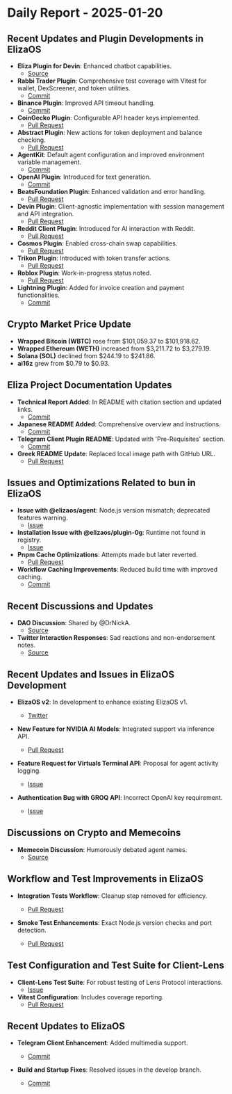 # Daily Report - 2025-01-20

## Recent Updates and Plugin Developments in ElizaOS

- **Eliza Plugin for Devin**: Enhanced chatbot capabilities.
  - [Source](https://twitter.com/shawmakesmagic/status/1881300207838892310)
- **Rabbi Trader Plugin**: Comprehensive test coverage with Vitest for wallet, DexScreener, and token utilities.
  - [Commit](https://github.com/elizaOS/eliza/commit/5514e08f3c896f4e4df6e1bb4e08643e5e342bc5)
- **Binance Plugin**: Improved API timeout handling.
  - [Commit](https://github.com/elizaOS/eliza/commit/3206ef471d19d3e7ddf89c36874d57d861b33b65)
- **CoinGecko Plugin**: Configurable API header keys implemented.
  - [Pull Request](https://github.com/elizaOS/eliza/pull/2518)
- **Abstract Plugin**: New actions for token deployment and balance checking.
  - [Pull Request](https://github.com/elizaOS/eliza/pull/2531)
- **AgentKit**: Default agent configuration and improved environment variable management.
  - [Commit](https://github.com/elizaOS/eliza/commit/631cd6d2b8447edcfe75342cb99817aed1b59e83)
- **OpenAI Plugin**: Introduced for text generation.
  - [Commit](https://github.com/elizaOS/eliza/commit/9319fd34fbc2262ac41691471f461bb84786d30c)
- **BeatsFoundation Plugin**: Enhanced validation and error handling.
  - [Pull Request](https://github.com/elizaOS/eliza/pull/2552)
- **Devin Plugin**: Client-agnostic implementation with session management and API integration.
  - [Pull Request](https://github.com/elizaOS/eliza/pull/2549)
- **Reddit Client Plugin**: Introduced for AI interaction with Reddit.
  - [Pull Request](https://github.com/elizaOS/eliza/pull/2538)
- **Cosmos Plugin**: Enabled cross-chain swap capabilities.
  - [Pull Request](https://github.com/elizaOS/eliza/pull/2554)
- **Trikon Plugin**: Introduced with token transfer actions.
  - [Pull Request](https://github.com/elizaOS/eliza/pull/2570)
- **Roblox Plugin**: Work-in-progress status noted.
  - [Pull Request](https://github.com/elizaOS/eliza/pull/2539)
- **Lightning Plugin**: Added for invoice creation and payment functionalities.
  - [Commit](https://github.com/elizaOS/eliza/commit/4d5be44894709aa4a65f1fdad3a8e6190bf63535)

## Crypto Market Price Update

- **Wrapped Bitcoin (WBTC)** rose from $101,059.37 to $101,918.62.
- **Wrapped Ethereum (WETH)** increased from $3,211.72 to $3,279.19.
- **Solana (SOL)** declined from $244.19 to $241.86.
- **ai16z** grew from $0.79 to $0.93.

## Eliza Project Documentation Updates

- **Technical Report Added**: In README with citation section and updated links.
  - [Commit](https://github.com/elizaOS/eliza/commit/adace37d4d8c8ada3679d74bdaee331518e51cc9)
- **Japanese README Added**: Comprehensive overview and instructions.
  - [Commit](https://github.com/elizaOS/eliza/commit/1c3da82d3ee413ac3a9840ffe6f7867a5f60e4f1)
- **Telegram Client Plugin README**: Updated with 'Pre-Requisites' section.
  - [Commit](https://github.com/elizaOS/eliza/commit/9c84c37cdaf2b219e6782f9275b5816052243f94)
- **Greek README Update**: Replaced local image path with GitHub URL.
  - [Pull Request](https://github.com/elizaOS/eliza/pull/2544)

## Issues and Optimizations Related to bun in ElizaOS

- **Issue with @elizaos/agent**: Node.js version mismatch; deprecated features warning.
  - [Issue](https://github.com/elizaOS/eliza/issues/2530)
- **Installation Issue with @elizaos/plugin-0g**: Runtime not found in registry.
  - [Issue](https://github.com/elizaOS/eliza/issues/2513)
- **Pnpm Cache Optimizations**: Attempts made but later reverted.
  - [Pull Request](https://github.com/elizaOS/eliza/pull/2555)
- **Workflow Caching Improvements**: Reduced build time with improved caching.
  - [Commit](https://github.com/elizaOS/eliza/commit/db3c8358b465600926da00612d9cb2f7268a0128)

## Recent Discussions and Updates

- **DAO Discussion**: Shared by @DrNickA.
  - [Source](https://twitter.com/daosdotfun/status/1881200093044584932)
- **Twitter Interaction Responses**: Sad reactions and non-endorsement notes.
  - [Source](https://twitter.com/shawmakesmagic/status/1881301762474406052)

## Recent Updates and Issues in ElizaOS Development

- **ElizaOS v2**: In development to enhance existing ElizaOS v1.

  - [Twitter](https://twitter.com/0xwitchy/status/1881348180476068329)

- **New Feature for NVIDIA AI Models**: Integrated support via inference API.

  - [Pull Request](https://github.com/elizaOS/eliza/pull/2512)

- **Feature Request for Virtuals Terminal API**: Proposal for agent activity logging.

  - [Issue](https://github.com/elizaOS/eliza/issues/2522)

- **Authentication Bug with GROQ API**: Incorrect OpenAI key requirement.
  - [Issue](https://github.com/elizaOS/eliza/issues/2569)

## Discussions on Crypto and Memecoins

- **Memecoin Discussion**: Humorously debated agent names.
  - [Source](https://twitter.com/shawmakesmagic/status/1881300435740623269)

## Workflow and Test Improvements in ElizaOS

- **Integration Tests Workflow**: Cleanup step removed for efficiency.

  - [Pull Request](https://github.com/elizaOS/eliza/pull/2553)

- **Smoke Test Enhancements**: Exact Node.js version checks and port detection.
  - [Pull Request](https://github.com/elizaOS/eliza/pull/2548)

## Test Configuration and Test Suite for Client-Lens

- **Client-Lens Test Suite**: For robust testing of Lens Protocol interactions.
  - [Issue](https://github.com/elizaOS/eliza/issues/2533)
- **Vitest Configuration**: Includes coverage reporting.
  - [Pull Request](https://github.com/elizaOS/eliza/pull/2534)

## Recent Updates to ElizaOS

- **Telegram Client Enhancement**: Added multimedia support.

  - [Commit](https://github.com/elizaOS/eliza/commit/f8bfefe44cf24fef535edb8eeef433f38e717159)

- **Build and Startup Fixes**: Resolved issues in the develop branch.
  - [Commit](https://github.com/elizaOS/eliza/commit/e3a4e779a125ce20d2d9827e356ba07df4677095)

